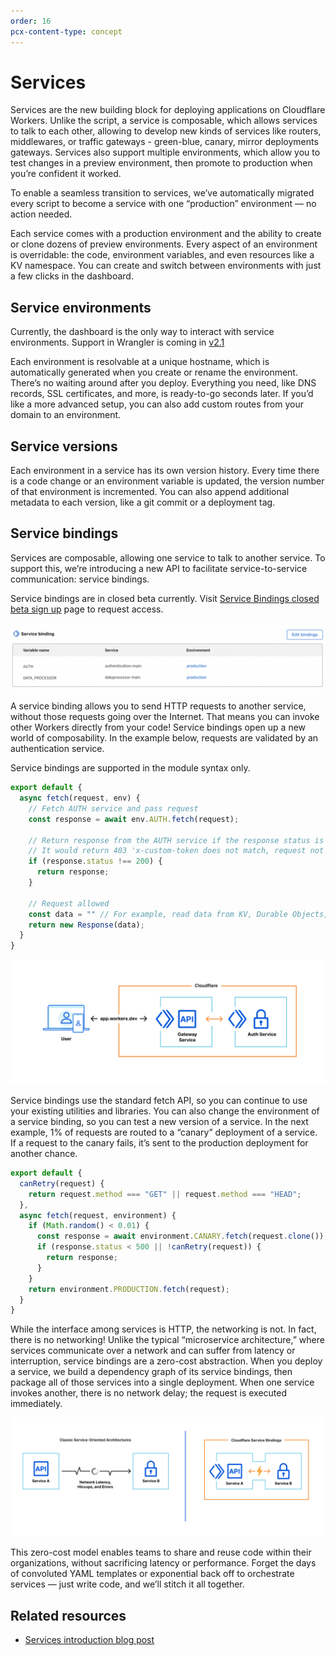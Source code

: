```yaml
---
order: 16
pcx-content-type: concept
---
```


# Services

Services are the new building block for deploying applications on Cloudflare Workers. Unlike the script, a service is composable, which allows services to talk to each other, allowing to develop new kinds of services like routers, middlewares, or traffic gateways - green-blue, canary, mirror deployments gateways.
Services also support multiple environments, which allow you to test changes in a preview environment, then promote to production when you’re confident it worked.

<Aside type="note">

To enable a seamless transition to services, we’ve automatically migrated every script to become a service with one “production” environment — no action needed.

</Aside>

Each service comes with a production environment and the ability to create or clone dozens of preview environments. Every aspect of an environment is overridable: the code, environment variables, and even resources like a KV namespace. You can create and switch between environments with just a few clicks in the dashboard.

## Service environments

<Aside type="note">

Currently, the dashboard is the only way to interact with service environments. Support in Wrangler is coming in [v2.1](https://github.com/cloudflare/wrangler2/issues/27)

</Aside>

Each environment is resolvable at a unique hostname, which is automatically generated when you create or rename the environment. There’s no waiting around after you deploy. Everything you need, like DNS records, SSL certificates, and more, is ready-to-go seconds later. If you’d like a more advanced setup, you can also add custom routes from your domain to an environment.

## Service versions

Each environment in a service has its own version history. Every time there is a code change or an environment variable is updated, the version number of that environment is incremented. You can also append additional metadata to each version, like a git commit or a deployment tag.

## Service bindings

Services are composable, allowing one service to talk to another service. To support this, we’re introducing a new API to facilitate service-to-service communication: service bindings.

<Aside type="warning">

Service bindings are in closed beta currently. Visit [Service Bindings closed beta sign up](https://www.cloudflare.com/en-gb/service-bindings-closed-beta-sign-up/) page to request access.

</Aside>

![service bindings settings](./media/service-bindings.png)

A service binding allows you to send HTTP requests to another service, without those requests going over the Internet. That means you can invoke other Workers directly from your code! Service bindings open up a new world of composability. In the example below, requests are validated by an authentication service.


<Aside type="note">

Service bindings are supported in the module syntax only.

</Aside>

```js
export default {
  async fetch(request, env) {
    // Fetch AUTH service and pass request
    const response = await env.AUTH.fetch(request);

    // Return response from the AUTH service if the response status is not 200
    // It would return 403 'x-custom-token does not match, request not allowed' response in such case
    if (response.status !== 200) {
      return response;
    }

    // Request allowed
    const data = "" // For example, read data from KV, Durable Objects, or Database
    return new Response(data);
  }
}
```

![service binding diagram](./media/app-workers-dev.png)

Service bindings use the standard fetch API, so you can continue to use your existing utilities and libraries. You can also change the environment of a service binding, so you can test a new version of a service. In the next example, 1% of requests are routed to a “canary” deployment of a service. If a request to the canary fails, it’s sent to the production deployment for another chance.

```js
export default {
  canRetry(request) {
    return request.method === "GET" || request.method === "HEAD";
  },
  async fetch(request, environment) {
    if (Math.random() < 0.01) {
      const response = await environment.CANARY.fetch(request.clone());
      if (response.status < 500 || !canRetry(request)) {
        return response;
      }
    }
    return environment.PRODUCTION.fetch(request);
  }
}
```

While the interface among services is HTTP, the networking is not. In fact, there is no networking! Unlike the typical “microservice architecture,” where services communicate over a network and can suffer from latency or interruption, service bindings are a zero-cost abstraction. When you deploy a service, we build a dependency graph of its service bindings, then package all of those services into a single deployment. When one service invokes another, there is no network delay; the request is executed immediately.

![service bindings comparison](./media/service-bindings-comparison.png)

This zero-cost model enables teams to share and reuse code within their organizations, without sacrificing latency or performance. Forget the days of convoluted YAML templates or exponential back off to orchestrate services — just write code, and we’ll stitch it all together.

## Related resources

- [Services introduction blog post](https://blog.cloudflare.com/introducing-worker-services/)
